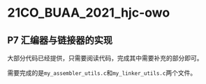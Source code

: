 # 21CO_BUAA_2021_hjc-owo

## P7 汇编器与链接器的实现

大部分代码已经提供，只需要阅读代码，完成其中需要补充的部分即可。

需要完成的是`my_assembler_utils.c`和`my_linker_utils.c`两个文件。


